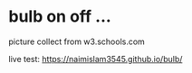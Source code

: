 # bulb on off ...

picture collect from w3.schools.com

live test: https://naimislam3545.github.io/bulb/
